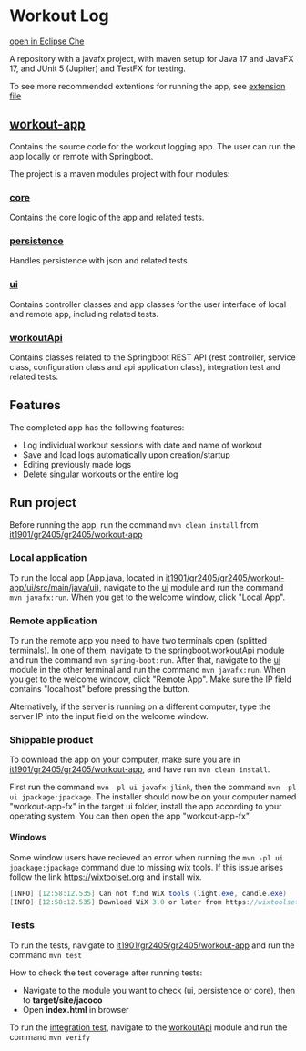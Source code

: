 
# Workout Log

[open in Eclipse Che](https://che.stud.ntnu.no/#https://gitlab.stud.idi.ntnu.no/it1901/groups-2024/gr2405/gr2405)

A repository with a javafx project, with maven setup for Java 17 and JavaFX 17, and JUnit 5 (Jupiter) and TestFX for testing.

To see more recommended extentions for running the app, see [extension file](/.vscode/extensions.json/)

## [workout-app](/workout-app/)

Contains the source code for the workout logging app. The user can run the app locally or remote with Springboot.

The project is a maven modules project with four modules:

### [core](/workout-app/core/)

Contains the core logic of the app and related tests.

### [persistence](/workout-app/persistence/)

Handles persistence with json and related tests.

### [ui](/workout-app/ui/)

Contains controller classes and app classes for the user interface of local and remote app, including related tests.

### [workoutApi](/workout-app/workoutApi/)

Contains classes related to the Springboot REST API (rest controller, service class, configuration class and api application class), integration test and related tests.

## Features

The completed app has the following features:

- Log individual workout sessions with date and name of workout
- Save and load logs automatically upon creation/startup
- Editing previously made logs
- Delete singular workouts or the entire log

## Run project

Before running the app, run the command `mvn clean install` from [it1901/gr2405/gr2405/workout-app](/workout-app/)

### Local application

To run the local app (App.java, located in [it1901/gr2405/gr2405/workout-app/ui/src/main/java/ui](/workout-app/ui/src/main/java/ui/)), navigate to the [ui](/workout-app/ui/) module and run the command `mvn javafx:run`. When you get to the welcome window, click "Local App".

### Remote application

To run the remote app you need to have two terminals open (splitted terminals). In one of them, navigate to the [springboot.workoutApi](/workout-app/springboot/workoutApi) module and run the command `mvn spring-boot:run`. After that, navigate to the [ui](/workout-app/ui/) module in the other terminal and run the command `mvn javafx:run`. When you get to the welcome window, click "Remote App". Make sure the IP field contains "localhost" before pressing the button.

Alternatively, if the server is running on a different computer, type the server IP into the input field on the welcome window.

### Shippable product

To download the app on your computer, make sure you are in [it1901/gr2405/gr2405/workout-app](/workout-app/), and have run `mvn clean install`.

First run the command `mvn -pl ui javafx:jlink`, then the command `mvn -pl ui jpackage:jpackage`. The installer should now be on your computer named "workout-app-fx" in the target ui folder, install the app according to your operating system. You can then open the app "workout-app-fx".

#### Windows

Some window users have recieved an error when running the `mvn -pl ui jpackage:jpackage` command due to missing wix tools. If this issue arises follow the link <https://wixtoolset.org> and install wix.

```java
[INFO] [12:58:12.535] Can not find WiX tools (light.exe, candle.exe)
[INFO] [12:58:12.535] Download WiX 3.0 or later from https://wixtoolset.org and add it to the PATH.
```

### Tests

To run the tests, navigate to [it1901/gr2405/gr2405/workout-app](/workout-app/) and run the command `mvn test`

How to check the test coverage after running tests:

- Navigate to the module you want to check (ui, persistence or core), then to **target/site/jacoco**
- Open **index.html** in browser

To run the [integration test](/workout-app/workoutApi/src/test/java/springboot/workoutApi/WorkoutAppIT.java/), navigate to the [workoutApi](/workout-app/workoutApi/) module and run the command `mvn verify`
